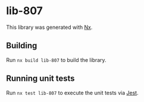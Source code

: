 # lib-807

This library was generated with [Nx](https://nx.dev).

## Building

Run `nx build lib-807` to build the library.

## Running unit tests

Run `nx test lib-807` to execute the unit tests via [Jest](https://jestjs.io).
